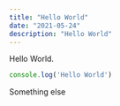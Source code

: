```yaml
---
title: "Hello World"
date: "2021-05-24"
description: "Hello World"
---
```


Hello World.

```javascript
console.log('Hello World')
```

Something else
